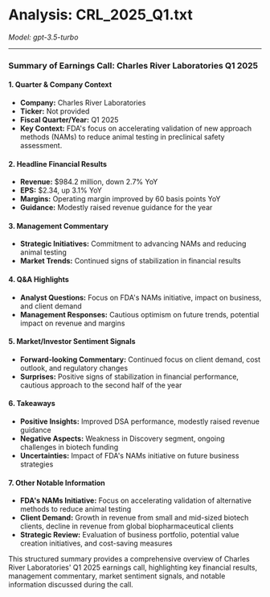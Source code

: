 # Analysis: CRL_2025_Q1.txt

*Model: gpt-3.5-turbo*

---

### Summary of Earnings Call: Charles River Laboratories Q1 2025

#### 1. Quarter & Company Context
- **Company:** Charles River Laboratories
- **Ticker:** Not provided
- **Fiscal Quarter/Year:** Q1 2025
- **Key Context:** FDA's focus on accelerating validation of new approach methods (NAMs) to reduce animal testing in preclinical safety assessment.

#### 2. Headline Financial Results
- **Revenue:** $984.2 million, down 2.7% YoY
- **EPS:** $2.34, up 3.1% YoY
- **Margins:** Operating margin improved by 60 basis points YoY
- **Guidance:** Modestly raised revenue guidance for the year

#### 3. Management Commentary
- **Strategic Initiatives:** Commitment to advancing NAMs and reducing animal testing
- **Market Trends:** Continued signs of stabilization in financial results

#### 4. Q&A Highlights
- **Analyst Questions:** Focus on FDA's NAMs initiative, impact on business, and client demand
- **Management Responses:** Cautious optimism on future trends, potential impact on revenue and margins

#### 5. Market/Investor Sentiment Signals
- **Forward-looking Commentary:** Continued focus on client demand, cost outlook, and regulatory changes
- **Surprises:** Positive signs of stabilization in financial performance, cautious approach to the second half of the year

#### 6. Takeaways
- **Positive Insights:** Improved DSA performance, modestly raised revenue guidance
- **Negative Aspects:** Weakness in Discovery segment, ongoing challenges in biotech funding
- **Uncertainties:** Impact of FDA's NAMs initiative on future business strategies

#### 7. Other Notable Information
- **FDA's NAMs Initiative:** Focus on accelerating validation of alternative methods to reduce animal testing
- **Client Demand:** Growth in revenue from small and mid-sized biotech clients, decline in revenue from global biopharmaceutical clients
- **Strategic Review:** Evaluation of business portfolio, potential value creation initiatives, and cost-saving measures

This structured summary provides a comprehensive overview of Charles River Laboratories' Q1 2025 earnings call, highlighting key financial results, management commentary, market sentiment signals, and notable information discussed during the call.